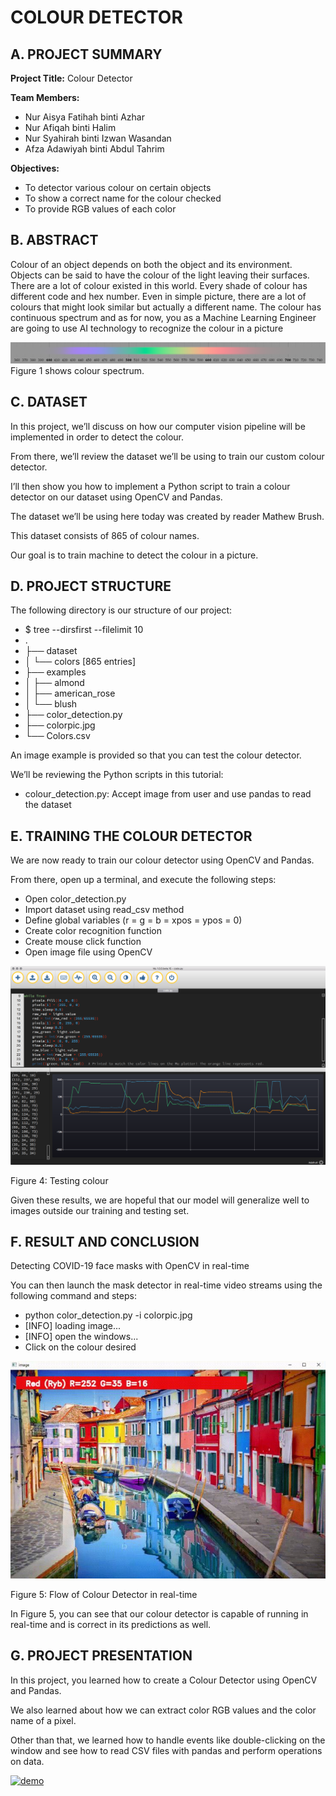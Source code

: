 # COLOUR DETECTOR 

## A. PROJECT SUMMARY

**Project Title:** Colour Detector

**Team Members:** 
- Nur Aisya Fatihah binti Azhar
- Nur Afiqah binti Halim
- Nur Syahirah binti Izwan Wasandan
- Afza Adawiyah binti Abdul Tahrim


**Objectives:**
- To detector various colour on certain objects
- To show a correct name for the colour checked
- To provide RGB values of each color


##  B. ABSTRACT 

  Colour of an object depends on both the object and its environment. Objects can be said to have the colour of the light leaving their surfaces. There are a lot of colour existed in this world. Every shade of colour has different code and hex number. Even in simple picture, there are a lot of colours that might look similar but actually a different name. 
  The colour has continuous spectrum and as for now, you as a Machine Learning Engineer are going to use AI technology to recognize the colour in a picture


![Coding](https://github.com/aisyafatihah/AI-Project/blob/main/AI/figure1.png)
Figure 1 shows colour spectrum.


## C.  DATASET

In this project, we’ll discuss on how our computer vision pipeline will be implemented in order to detect the colour.

From there, we’ll review the dataset we’ll be using to train our custom colour detector.

I’ll then show you how to implement a Python script to train a colour detector on our dataset using OpenCV and Pandas.

The dataset we’ll be using here today was created by reader Mathew Brush.

This dataset consists of 865 of colour names.

Our goal is to train machine to detect the colour in a picture.


## D.   PROJECT STRUCTURE

The following directory is our structure of our project:
- $ tree --dirsfirst --filelimit 10
- .
- ├── dataset
- │   └── colors [865 entries]
- ├── examples
- │   ├── almond
- │   ├── american_rose
- │   └── blush
- ├── color_detection.py
- ├── colorpic.jpg
- └── Colors.csv

An image example is provided so that you can test the colour detector.

We’ll be reviewing the Python scripts in this tutorial:

- colour_detection.py: Accept image from user and use pandas to read the dataset



## E.  TRAINING THE COLOUR DETECTOR

We are now ready to train our colour detector using OpenCV and Pandas.

From there, open up a terminal, and execute the following steps:

- Open color_detection.py
- Import dataset using read_csv method
- Define global variables (r = g = b = xpos = ypos = 0)
- Create color recognition function
- Create mouse click function
- Open image file using OpenCV


![Figure 4](https://github.com/aisyafatihah/AI-Project/blob/main/AI/PLotterColour.png)

Figure 4: Testing colour 

Given these results, we are hopeful that our model will generalize well to images outside our training and testing set.


## F.  RESULT AND CONCLUSION

Detecting COVID-19 face masks with OpenCV in real-time

You can then launch the mask detector in real-time video streams using the following command and steps:
- python color_detection.py -i colorpic.jpg
- [INFO] loading image...
- [INFO] open the windows...
- Click on the colour desired

![Figure5](https://github.com/aisyafatihah/AI-Project/blob/main/AI/colour_detect.JPG)

Figure 5: Flow of Colour Detector in real-time 

In Figure 5, you can see that our colour detector is capable of running in real-time and is correct in its predictions as well.



## G.   PROJECT PRESENTATION 

In this project, you learned how to create a Colour Detector using OpenCV and Pandas.

We also  learned about how we can extract color RGB values and the color name of a pixel. 

Other than that, we learned how to handle events like double-clicking on the window and see how to read CSV files with pandas and perform operations on data.


[![demo](https://img.youtube.com/vi/JxmmOktlN6U/0.jpg)](https://www.youtube.com/watch?v=JxmmOktlN6U "demo")

